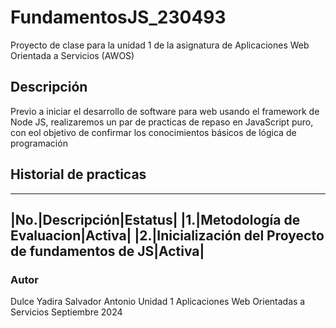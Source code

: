 # FundamentosJS_230493
Proyecto de clase para la unidad 1 de la asignatura de Aplicaciones Web Orientada a Servicios (AWOS)


## Descripción
  Previo a iniciar el desarrollo de software para web usando el framework de Node JS, realizaremos un 
  par de practicas de repaso en JavaScript puro, con eol objetivo de confirmar los conocimientos 
  básicos de lógica de programación

## Historial de practicas
-------------------------------
|No.|Descripción|Estatus|
|1.|Metodología de Evaluacion|Activa|
|2.|Inicialización del Proyecto de fundamentos de JS|Activa|
-----------




  ### Autor
  Dulce Yadira Salvador Antonio
  Unidad 1
  Aplicaciones Web Orientadas a Servicios
  Septiembre 2024 
